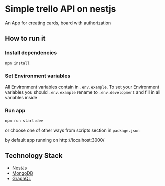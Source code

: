 # Simple trello API on nestjs
An App for creating cards, board with authorization

## How to run it
### Install dependencies
```bash
npm install
```
###  Set Environment variables

All Environment variables contain in `.env.example`. To set your Environment variables you should `.env.example` rename to `.env.development` and fill in all variables inside

### Run app
```bash
npm run start:dev
```
or choose one of other ways from scripts section in `package.json` 

by default app running on http://localhost:3000/




## Technology Stack
- [NestJs](https://nestjs.com/) 
- [MongoDB](https://www.mongodb.com/) 
- [GraphQL](https://graphql.org/)
